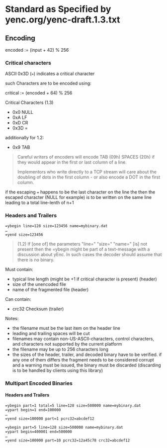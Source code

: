 # Standard as Specified by yenc.org/yenc-draft.1.3.txt

## Encoding

encoded := (input + 42) % 256

### Critical characters

ASCII 0x3D (`=`) indicates a critical character

such Characters are to be encoded using:

critical := (encoded + 64) % 256

Critical Characters (1.3)
- 0x0   NULL
- 0xA   LF
- 0xD   CR
- 0x3D  =

additionally for 1.2:
- 0x9   TAB

> Careful writers of encoders will encode TAB (09h) SPACES (20h) 
> if they would appear in the first or last column of a line.
>
> Implementors who write directly to a TCP stream will care about 
> the doubling of dots in the first column - or also encode a DOT 
> in the first column.

if the escaping `=` happens to be the last character on the line the
then the escaped character (NULL for example) is to be written on the
same line leading to a total line-lenth of n+1

### Headers and Trailers

```
=ybegin line=128 size=123456 name=mybinary.dat
…
=yend size=123456
```

> (1.2) If [one of] the parameters "line=" "size=" "name=" [is] not present then
> the =ybegin might be part of a text-message with a discussion about
> yEnc. In such cases the decoder should assume that there is no binary. 

Must contain:
- typical line length (might be +1 if critical character is present) (header)
- size of the unencoded file
- name of the fragmented file (header)

Can contain:
- crc32 Checksum (trailer)

Notes:
- the filename must be the last item on the header line
- leading and trailing spaces will be cut 
- filenames may contain non-US-ASCII-characters, control characters, and characters
   not supported by the current platform
- the filename may be up to 256 characters long
- the sizes of the header, trailer, and decoded binary have to be verified. if any one
   of them differs the fragment needs to be considered corrupt and a warning must be
   issued, the binary must be discarded (discarding is to be handled by clients using this
   library)
   
### Multipart Encoded Binaries

#### Headers and Trailers

```
=ybegin part=1 total=5 line=128 size=500000 name=mybinary.dat
=ypart begin=1 end=100000
…
=yend size=100000 part=1 pcrc32=abcdef12 

=ybegin part=5 line=128 size=500000 name=mybinary.dat
=ypart begin=400001 end=500000 
…
=yend size=100000 part=10 pcrc32=12a45c78 crc32=abcdef12 
```